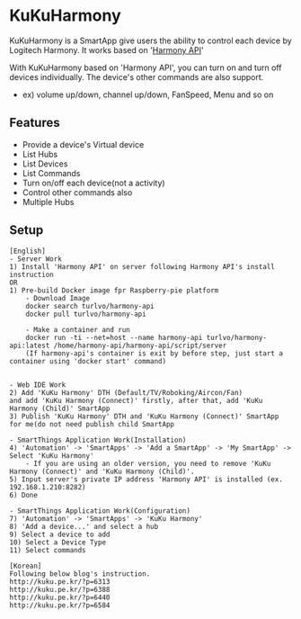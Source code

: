 # KuKuHarmony

KuKuHarmony is a SmartApp give users the ability to control each device by Logitech Harmony.
It works based on '[Harmony API](https://github.com/maddox/harmony-api)'

With KuKuHarmony based on 'Harmony API', you can turn on and turn off devices individually.
The device's other commands are also support. 
- ex) volume up/down, channel up/down, FanSpeed, Menu and so on


## Features

* Provide a device's Virtual device
* List Hubs
* List Devices
* List Commands
* Turn on/off each device(not a activity)
* Control other commands also
* Multiple Hubs

## Setup
    [English]
    - Server Work
    1) Install 'Harmony API' on server following Harmony API's install instruction
    OR
    1) Pre-build Docker image fpr Raspberry-pie platform
        - Download Image
        docker search turlvo/harmony-api
        docker pull turlvo/harmony-api
        
        - Make a container and run
        docker run -ti --net=host --name harmony-api turlvo/harmony-api:latest /home/harmony-api/harmony-api/script/server        
        (If harmony-api's container is exit by before step, just start a container using 'docker start' command)
   
    
    - Web IDE Work
    2) Add 'KuKu Harmony' DTH (Default/TV/Roboking/Aircon/Fan)
    and add 'KuKu Harmony (Connect)' firstly, after that, add 'KuKu Harmony (Child)' SmartApp
    3) Publish 'KuKu Harmony' DTH and 'KuKu Harmony (Connect)' SmartApp for me(do not need publish child SmartApp
        
    - SmartThings Application Work(Installation)    
    4) 'Automation' -> 'SmartApps' -> 'Add a SmartApp' -> 'My SmartApp' -> Select 'KuKu Harmony'
        - If you are using an older version, you need to remove 'KuKu Harmony (Connect)' and 'KuKu Harmony (Child)'.
    5) Input server's private IP address 'Harmony API' is installed (ex. 192.168.1.210:8282)    
    6) Done    
    
    - SmartThings Application Work(Configuration)
    7) 'Automation' -> 'SmartApps' -> 'KuKu Harmony'
    8) 'Add a device...' and select a hub
    9) Select a device to add
    10) Select a Device Type
    11) Select commands
        
    [Korean]
    Following below blog's instruction.
    http://kuku.pe.kr/?p=6313
    http://kuku.pe.kr/?p=6388
    http://kuku.pe.kr/?p=6440
    http://kuku.pe.kr/?p=6584
    
   
